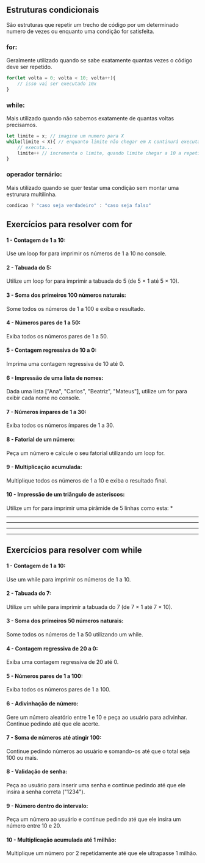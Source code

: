 ## Estruturas condicionais

São estruturas que repetir um trecho de código por um determinado numero de vezes ou enquanto uma condição for satisfeita. 

### for:
Geralmente utilizado quando se sabe exatamente quantas vezes o código deve ser repetido.

```javascript
for(let volta = 0; volta < 10; volta++){
    // isso vai ser executado 10x
}
```

### while:
Mais utilizado quando não sabemos exatamente de quantas voltas precisamos.

```javascript
let limite = x; // imagine um numero para X
while(limite < X){ // enquanto limite não chegar em X continurá executando
    // executa...
    limite++ // incrementa o limite, quando limite chegar a 10 a repetição será interferida
}
```

### operador ternário:
Mais utilizado quando se quer testar uma condição sem montar uma estrurura multilinha.

```javascript
condicao ? "caso seja verdadeiro" : "caso seja falso"
```

## Exercícios para resolver com for

#### 1 - Contagem de 1 a 10:
Use um loop for para imprimir os números de 1 a 10 no console.

#### 2 - Tabuada do 5:
Utilize um loop for para imprimir a tabuada do 5 (de 5 × 1 até 5 × 10).

#### 3 - Soma dos primeiros 100 números naturais:
Some todos os números de 1 a 100 e exiba o resultado.

#### 4 - Números pares de 1 a 50:
Exiba todos os números pares de 1 a 50.

#### 5 - Contagem regressiva de 10 a 0:
Imprima uma contagem regressiva de 10 até 0.

#### 6 - Impressão de uma lista de nomes:
Dada uma lista ["Ana", "Carlos", "Beatriz", "Mateus"], utilize um for para exibir cada nome no console.

#### 7 - Números ímpares de 1 a 30:
Exiba todos os números ímpares de 1 a 30.

#### 8 - Fatorial de um número:
Peça um número e calcule o seu fatorial utilizando um loop for.

#### 9 - Multiplicação acumulada:
Multiplique todos os números de 1 a 10 e exiba o resultado final.

#### 10 - Impressão de um triângulo de asteriscos:
Utilize um for para imprimir uma pirâmide de 5 linhas como esta:
    *
   ***
  *****
 *******
*********


## Exercícios para resolver com while

#### 1 - Contagem de 1 a 10:
Use um while para imprimir os números de 1 a 10.

#### 2 - Tabuada do 7:
Utilize um while para imprimir a tabuada do 7 (de 7 × 1 até 7 × 10).

#### 3 - Soma dos primeiros 50 números naturais:
Some todos os números de 1 a 50 utilizando um while.

#### 4 - Contagem regressiva de 20 a 0:
Exiba uma contagem regressiva de 20 até 0.

#### 5 - Números pares de 1 a 100:
Exiba todos os números pares de 1 a 100.

#### 6 - Adivinhação de número:
Gere um número aleatório entre 1 e 10 e peça ao usuário para adivinhar. Continue pedindo até que ele acerte.

#### 7 - Soma de números até atingir 100:
Continue pedindo números ao usuário e somando-os até que o total seja 100 ou mais.

#### 8 - Validação de senha:
Peça ao usuário para inserir uma senha e continue pedindo até que ele insira a senha correta ("1234").

#### 9 - Número dentro do intervalo:
Peça um número ao usuário e continue pedindo até que ele insira um número entre 10 e 20.

#### 10 - Multiplicação acumulada até 1 milhão:
Multiplique um número por 2 repetidamente até que ele ultrapasse 1 milhão.


